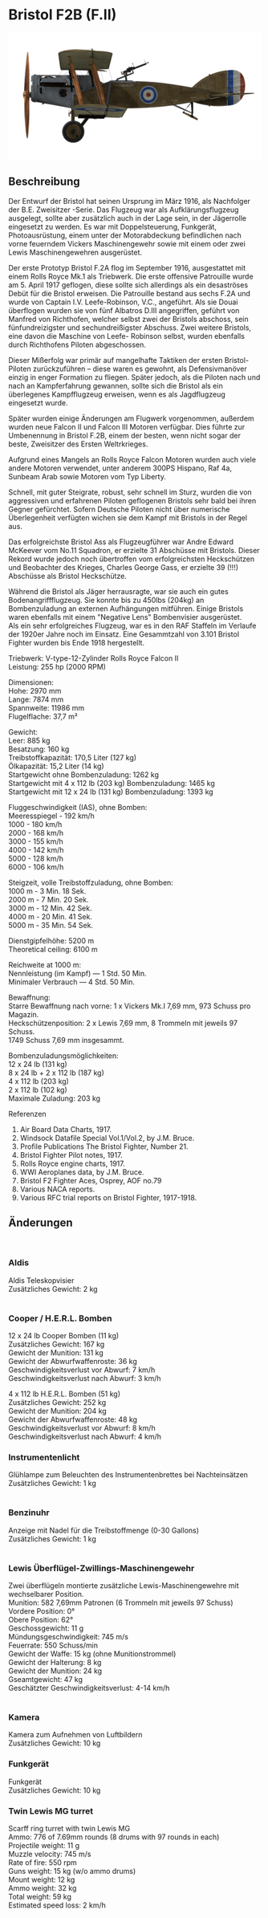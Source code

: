 # Bristol F2B (F.II)  
  
![bristolf2bf2](../images/bristolf2bf2.png)  
  
## Beschreibung  
  
Der Entwurf der Bristol hat seinen Ursprung im März 1916, als Nachfolger der B.E. Zweisitzer -Serie. Das Flugzeug war als Aufklärungsflugzeug ausgelegt, sollte aber zusätzlich auch in der Lage sein, in der Jägerrolle eingesetzt zu werden. Es war mit Doppelsteuerung, Funkgerät, Photoausrüstung, einem unter der Motorabdeckung befindlichen nach vorne feuerndem Vickers Maschinengewehr sowie mit einem oder zwei Lewis Maschinengewehren ausgerüstet.  
  
Der erste Prototyp Bristol F.2A flog im September 1916, ausgestattet mit einem Rolls Royce Mk.1 als Triebwerk. Die erste offensive Patrouille wurde am 5. April 1917 geflogen, diese sollte sich allerdings als ein desaströses Debüt für die Bristol erweisen. Die Patrouille bestand aus sechs F.2A und wurde von Captain I.V. Leefe-Robinson, V.C., angeführt. Als sie Douai überflogen wurden sie von fünf Albatros D.III angegriffen, geführt von Manfred von Richthofen, welcher selbst zwei der Bristols abschoss, sein fünfundreizigster und sechundreißigster Abschuss. Zwei weitere Bristols, eine davon die Maschine von Leefe- Robinson selbst, wurden ebenfalls durch Richthofens Piloten abgeschossen.  
  
Dieser Mißerfolg war primär auf mangelhafte Taktiken der ersten Bristol-Piloten zurückzuführen – diese waren es gewohnt, als Defensivmanöver einzig in enger Formation zu fliegen. Später jedoch, als die Piloten nach und nach an Kampferfahrung gewannen, sollte sich die Bristol als ein überlegenes Kampfflugzeug erweisen, wenn es als Jagdflugzeug eingesetzt wurde.  
  
Später wurden einige Änderungen am Flugwerk vorgenommen, außerdem wurden neue Falcon II und Falcon III Motoren verfügbar. Dies führte zur Umbenennung in Bristol F.2B, einem der besten, wenn nicht sogar der beste, Zweisitzer des Ersten Weltrkrieges.   
  
Aufgrund eines Mangels an Rolls Royce Falcon Motoren wurden auch viele andere Motoren verwendet, unter anderem 300PS Hispano, Raf 4a, Sunbeam Arab sowie Motoren vom Typ Liberty.  
  
Schnell, mit guter Steigrate, robust, sehr schnell im Sturz, wurden die von aggressiven und erfahrenen Piloten geflogenen Bristols sehr bald bei ihren Gegner gefürchtet. Sofern Deutsche Piloten nicht über numerische Überlegenheit verfügten wichen sie dem Kampf mit Bristols in der Regel aus.  
  
Das erfolgreichste Bristol Ass als Flugzeugführer war Andre Edward McKeever vom No.11 Squadron, er erzielte 31 Abschüsse mit Bristols. Dieser Rekord wurde jedoch noch übertroffen vom erfolgreichsten Heckschützen und Beobachter des Krieges, Charles George Gass, er erzielte 39 (!!!) Abschüsse als Bristol Heckschütze.  
  
Während die Bristol als Jäger herrausragte, war sie auch ein gutes Bodenangriffflugzeug. Sie konnte bis zu 450lbs (204kg) an Bombenzuladung an externen Aufhängungen mitführen. Einige Bristols waren ebenfalls mit einem "Negative Lens" Bombenvisier ausgerüstet.  
Als ein sehr erfolgreiches Flugzeug, war es in den RAF Staffeln im Verlaufe der 1920er Jahre noch im Einsatz. Eine Gesammtzahl von 3.101 Bristol Fighter wurden bis Ende 1918 hergestellt.  
  
  
Triebwerk: V-type-12-Zylinder Rolls Royce Falcon II  
Leistung: 255 hp (2000 RPM)  
  
Dimensionen:  
Hohe: 2970 mm  
Lange: 7874 mm  
Spannweite: 11986 mm  
Flugelflache: 37,7 m²  
  
Gewicht:  
Leer: 885 kg  
Besatzung: 160 kg  
Treibstoffkapazität: 170,5 Liter (127 kg)  
Ölkapazität: 15,2 Liter (14 kg)  
Startgewicht ohne Bombenzuladung: 1262 kg  
Startgewicht mit 4 x 112 lb (203 kg) Bombenzuladung: 1465 kg  
Startgewicht mit 12 x 24 lb (131 kg) Bombenzuladung: 1393 kg  
  
Fluggeschwindigkeit (IAS), ohne Bomben:  
Meeresspiegel - 192 km/h  
1000 - 180 km/h  
2000 - 168 km/h  
3000 - 155 km/h  
4000 - 142 km/h  
5000 - 128 km/h  
6000 - 106 km/h  
  
Steigzeit, volle Treibstoffzuladung, ohne Bomben:  
1000 m -  3 Min. 18 Sek.  
2000 m -  7 Min. 20 Sek.  
3000 m - 12 Min. 42 Sek.  
4000 m - 20 Min. 41 Sek.  
5000 m - 35 Min. 54 Sek.  
  
Dienstgipfelhöhe: 5200 m  
Theoretical ceiling: 6100 m  
  
Reichweite at 1000 m:  
Nennleistung (im Kampf) — 1 Std. 50 Min.  
Minimaler Verbrauch     — 4 Std. 50 Min.  
  
Bewaffnung:  
Starre Bewaffnung nach vorne: 1 x Vickers Mk.I 7,69 mm, 973 Schuss pro Magazin.  
Heckschützenposition: 2 x Lewis 7,69 mm, 8 Trommeln mit jeweils 97 Schuss.  
1749 Schuss 7,69 mm insgesammt.  
  
Bombenzuladungsmöglichkeiten:  
12 x 24 lb (131 kg)  
8 x 24 lb + 2 x 112 lb (187 kg)  
4 x 112 lb (203 kg)  
2 x 112 lb (102 kg)  
Maximale Zuladung: 203 kg  
  
Referenzen  
1) Air Board Data Charts, 1917.  
2) Windsock Datafile Special Vol.1/Vol.2, by J.M. Bruce.  
3) Profile Publications The Bristol Fighter, Number 21.  
4) Bristol Fighter Pilot notes, 1917.  
5) Rolls Royce engine charts, 1917.  
6) WWI Aeroplanes data, by J.M. Bruce.  
7) Bristol F2 Fighter Aces, Osprey, AOF no.79  
8) Various NACA reports.  
9) Various RFC trial reports on Bristol Fighter, 1917-1918.  
  
## Änderungen  
  ﻿
  
### Aldis  
  
Aldis Teleskopvisier  
Zusätzliches Gewicht: 2 kg  
  ﻿
  
### Cooper / H.E.R.L. Bomben  
  
12 x 24 lb Cooper Bomben (11 kg)  
Zusätzliches Gewicht: 167 kg  
Gewicht der Munition: 131 kg  
Gewicht der Abwurfwaffenroste: 36 kg  
Geschwindigkeitsverlust vor Abwurf: 7 km/h  
Geschwindigkeitsverlust nach Abwurf: 3 km/h  
  
4 x 112 lb H.E.R.L. Bomben (51 kg)  
Zusätzliches Gewicht: 252 kg  
Gewicht der Munition: 204 kg  
Gewicht der Abwurfwaffenroste: 48 kg  
Geschwindigkeitsverlust vor Abwurf: 8 km/h  
Geschwindigkeitsverlust nach Abwurf: 4 km/h  ﻿
  
### Instrumentenlicht  
  
Glühlampe zum Beleuchten des Instrumentenbrettes bei Nachteinsätzen  
Zusätzliches Gewicht: 1 kg  
  ﻿
  
### Benzinuhr  
  
Anzeige mit Nadel für die Treibstoffmenge (0-30 Gallons)  
Zusätzliches Gewicht: 1 kg  
  ﻿
  
### Lewis Überflügel-Zwillings-Maschinengewehr  
  
Zwei überflügeln montierte zusätzliche Lewis-Maschinengewehre mit wechselbarer Position.  
Munition: 582 7,69mm Patronen (6 Trommeln mit jeweils 97 Schuss)  
Vordere Position: 0°  
Obere Position: 62°  
Geschossgewicht: 11 g  
Mündungsgeschwindigkeit: 745 m/s  
Feuerrate: 550 Schuss/min  
Gewicht der Waffe: 15 kg (ohne Munitionstrommel)  
Gewicht der Halterung: 8 kg  
Gewicht der Munition: 24 kg  
Gseamtgewicht: 47 kg  
Geschätzter Geschwindigkeitsverlust: 4-14 km/h  
  ﻿
  
### Kamera  
  
Kamera zum Aufnehmen von Luftbildern  
Zusätzliches Gewicht: 10 kg  ﻿
  
### Funkgerät  
  
Funkgerät  
Zusätzliches Gewicht: 10 kg  ﻿
  
### Twin Lewis MG turret  
  
Scarff ring turret with twin Lewis MG  
Ammo: 776 of 7.69mm rounds (8 drums with 97 rounds in each)  
Projectile weight: 11 g  
Muzzle velocity: 745 m/s  
Rate of fire: 550 rpm  
Guns weight: 15 kg (w/o ammo drums)  
Mount weight: 12 kg  
Ammo weight: 32 kg  
Total weight: 59 kg  
Estimated speed loss: 2 km/h  